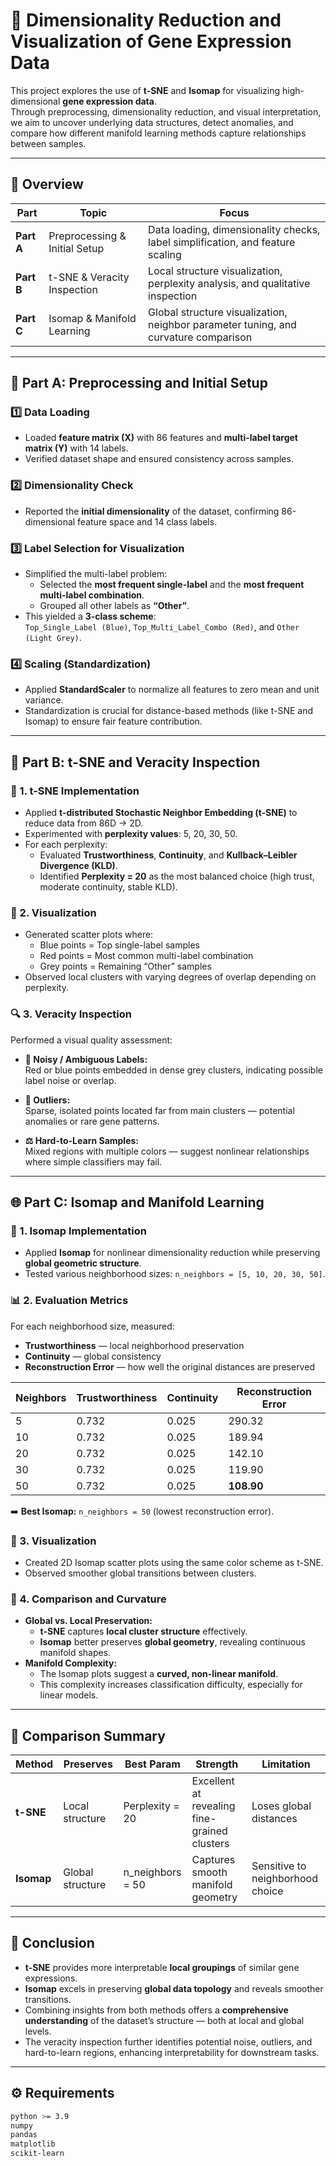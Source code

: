 # 🧬 Dimensionality Reduction and Visualization of Gene Expression Data

This project explores the use of **t-SNE** and **Isomap** for visualizing high-dimensional **gene expression data**.  
Through preprocessing, dimensionality reduction, and visual interpretation, we aim to uncover underlying data structures, detect anomalies, and compare how different manifold learning methods capture relationships between samples.

---

## 📁 Overview

| Part | Topic | Focus |
|------|--------|--------|
| **Part A** | Preprocessing & Initial Setup | Data loading, dimensionality checks, label simplification, and feature scaling |
| **Part B** | t-SNE & Veracity Inspection | Local structure visualization, perplexity analysis, and qualitative inspection |
| **Part C** | Isomap & Manifold Learning | Global structure visualization, neighbor parameter tuning, and curvature comparison |

---

## 🧩 Part A: Preprocessing and Initial Setup

### 1️⃣ Data Loading
- Loaded **feature matrix (X)** with 86 features and **multi-label target matrix (Y)** with 14 labels.
- Verified dataset shape and ensured consistency across samples.

### 2️⃣ Dimensionality Check
- Reported the **initial dimensionality** of the dataset, confirming 86-dimensional feature space and 14 class labels.

### 3️⃣ Label Selection for Visualization
- Simplified the multi-label problem:
  - Selected the **most frequent single-label** and the **most frequent multi-label combination**.
  - Grouped all other labels as **“Other”**.
- This yielded a **3-class scheme**:  
  `Top_Single_Label (Blue)`, `Top_Multi_Label_Combo (Red)`, and `Other (Light Grey)`.

### 4️⃣ Scaling (Standardization)
- Applied **StandardScaler** to normalize all features to zero mean and unit variance.
- Standardization is crucial for distance-based methods (like t-SNE and Isomap) to ensure fair feature contribution.

---

## 🌈 Part B: t-SNE and Veracity Inspection

### 🧠 1. t-SNE Implementation
- Applied **t-distributed Stochastic Neighbor Embedding (t-SNE)** to reduce data from 86D → 2D.
- Experimented with **perplexity values**: 5, 20, 30, 50.
- For each perplexity:
  - Evaluated **Trustworthiness**, **Continuity**, and **Kullback–Leibler Divergence (KLD)**.
  - Identified **Perplexity = 20** as the most balanced choice (high trust, moderate continuity, stable KLD).

### 🎨 2. Visualization
- Generated scatter plots where:
  - Blue points = Top single-label samples  
  - Red points = Most common multi-label combination  
  - Grey points = Remaining “Other” samples  
- Observed local clusters with varying degrees of overlap depending on perplexity.

### 🔍 3. Veracity Inspection
Performed a visual quality assessment:

- **🧩 Noisy / Ambiguous Labels:**  
  Red or blue points embedded in dense grey clusters, indicating possible label noise or overlap.

- **📍 Outliers:**  
  Sparse, isolated points located far from main clusters — potential anomalies or rare gene patterns.

- **⚖️ Hard-to-Learn Samples:**  
  Mixed regions with multiple colors — suggest nonlinear relationships where simple classifiers may fail.

---

## 🌐 Part C: Isomap and Manifold Learning

### 🧭 1. Isomap Implementation
- Applied **Isomap** for nonlinear dimensionality reduction while preserving **global geometric structure**.
- Tested various neighborhood sizes: `n_neighbors = [5, 10, 20, 30, 50]`.

### 📊 2. Evaluation Metrics
For each neighborhood size, measured:
- **Trustworthiness** — local neighborhood preservation  
- **Continuity** — global consistency  
- **Reconstruction Error** — how well the original distances are preserved  

| Neighbors | Trustworthiness | Continuity | Reconstruction Error |
|------------|-----------------|-------------|------------------------|
| 5 | 0.732 | 0.025 | 290.32 |
| 10 | 0.732 | 0.025 | 189.94 |
| 20 | 0.732 | 0.025 | 142.10 |
| 30 | 0.732 | 0.025 | 119.90 |
| 50 | 0.732 | 0.025 | **108.90** |

➡️ **Best Isomap:** `n_neighbors = 50` (lowest reconstruction error).

### 🎨 3. Visualization
- Created 2D Isomap scatter plots using the same color scheme as t-SNE.
- Observed smoother global transitions between clusters.

### 🧩 4. Comparison and Curvature
- **Global vs. Local Preservation:**  
  - **t-SNE** captures **local cluster structure** effectively.  
  - **Isomap** better preserves **global geometry**, revealing continuous manifold shapes.
- **Manifold Complexity:**  
  - The Isomap plots suggest a **curved, non-linear manifold**.  
  - This complexity increases classification difficulty, especially for linear models.

---

## 🧭 Comparison Summary

| Method | Preserves | Best Param | Strength | Limitation |
|---------|------------|-------------|------------|-------------|
| **t-SNE** | Local structure | Perplexity = 20 | Excellent at revealing fine-grained clusters | Loses global distances |
| **Isomap** | Global structure | n_neighbors = 50 | Captures smooth manifold geometry | Sensitive to neighborhood choice |

---

## 🏁 Conclusion

- **t-SNE** provides more interpretable **local groupings** of similar gene expressions.  
- **Isomap** excels in preserving **global data topology** and reveals smoother transitions.  
- Combining insights from both methods offers a **comprehensive understanding** of the dataset’s structure — both at local and global levels.  
- The veracity inspection further identifies potential noise, outliers, and hard-to-learn regions, enhancing interpretability for downstream tasks.

---

## ⚙️ Requirements

```bash
python >= 3.9
numpy
pandas
matplotlib
scikit-learn
